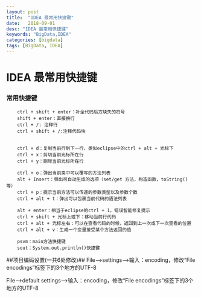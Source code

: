 ```yaml
---
layout: post
title:  "IDEA 最常用快捷键"
date:   2018-09-01
desc: "IDEA 最常用快捷键"
keywords: "BigData,IDEA"
categories: [bigdata]
tags: [BigData, IDEA]
---
```


# IDEA 最常用快捷键

### 常用快捷键

		ctrl + shift + enter：补全代码后方缺失的符号
		shift + enter：直接换行
		ctrl + /: 注释行
		ctrl + shift + /:注释代码块
		
		
		ctrl + d：复制当前行到下一行，类似eclipse中的ctrl + alt + 光标下
		ctrl + x：剪切当前光标所在行
		ctrl + y：删除当前光标所在行

		ctrl + o：弹出当前类中可以覆写的方法列表
		alt + Insert：弹出可自动生成的选项（set/get 方法，构造函数，toString()等）
		ctrl + p：提示当前方法可以传递的参数类型以及参数个数
		ctrl + alt + t：弹出可以包裹当前代码的语法列表

		alt + enter：相当于eclipse的ctrl + 1，错误智能修复提示
		ctrl + shift + 光标上或下：移动当前行代码
		ctrl + alt + 光标左右：可以在查看代码的时候，返回到上一次或下一次查看的位置
		ctrl + alt + v：生成一个变量接受某个方法返回的值

		psvm：main方法快捷键
		sout：System.out.println()快捷键

##项目编码设置(一共6处修改)##
 File-->settings-->输入：encoding，修改“File encodings”标签下的3个地方的UTF-8

 File-->default settings-->输入：encoding，修改“File encodings”标签下的3个地方的UTF-8
